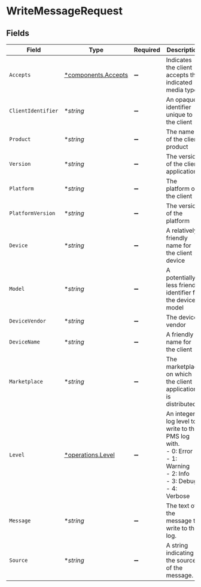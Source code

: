 # WriteMessageRequest


## Fields

| Field                                                                                                                   | Type                                                                                                                    | Required                                                                                                                | Description                                                                                                             | Example                                                                                                                 |
| ----------------------------------------------------------------------------------------------------------------------- | ----------------------------------------------------------------------------------------------------------------------- | ----------------------------------------------------------------------------------------------------------------------- | ----------------------------------------------------------------------------------------------------------------------- | ----------------------------------------------------------------------------------------------------------------------- |
| `Accepts`                                                                                                               | [*components.Accepts](../../models/components/accepts.md)                                                               | :heavy_minus_sign:                                                                                                      | Indicates the client accepts the indicated media types                                                                  |                                                                                                                         |
| `ClientIdentifier`                                                                                                      | **string*                                                                                                               | :heavy_minus_sign:                                                                                                      | An opaque identifier unique to the client                                                                               | abc123                                                                                                                  |
| `Product`                                                                                                               | **string*                                                                                                               | :heavy_minus_sign:                                                                                                      | The name of the client product                                                                                          | Plex for Roku                                                                                                           |
| `Version`                                                                                                               | **string*                                                                                                               | :heavy_minus_sign:                                                                                                      | The version of the client application                                                                                   | 2.4.1                                                                                                                   |
| `Platform`                                                                                                              | **string*                                                                                                               | :heavy_minus_sign:                                                                                                      | The platform of the client                                                                                              | Roku                                                                                                                    |
| `PlatformVersion`                                                                                                       | **string*                                                                                                               | :heavy_minus_sign:                                                                                                      | The version of the platform                                                                                             | 4.3 build 1057                                                                                                          |
| `Device`                                                                                                                | **string*                                                                                                               | :heavy_minus_sign:                                                                                                      | A relatively friendly name for the client device                                                                        | Roku 3                                                                                                                  |
| `Model`                                                                                                                 | **string*                                                                                                               | :heavy_minus_sign:                                                                                                      | A potentially less friendly identifier for the device model                                                             | 4200X                                                                                                                   |
| `DeviceVendor`                                                                                                          | **string*                                                                                                               | :heavy_minus_sign:                                                                                                      | The device vendor                                                                                                       | Roku                                                                                                                    |
| `DeviceName`                                                                                                            | **string*                                                                                                               | :heavy_minus_sign:                                                                                                      | A friendly name for the client                                                                                          | Living Room TV                                                                                                          |
| `Marketplace`                                                                                                           | **string*                                                                                                               | :heavy_minus_sign:                                                                                                      | The marketplace on which the client application is distributed                                                          | googlePlay                                                                                                              |
| `Level`                                                                                                                 | [*operations.Level](../../models/operations/level.md)                                                                   | :heavy_minus_sign:                                                                                                      | An integer log level to write to the PMS log with.<br/>  - 0: Error<br/>  - 1: Warning<br/>  - 2: Info<br/>  - 3: Debug<br/>  - 4: Verbose<br/> |                                                                                                                         |
| `Message`                                                                                                               | **string*                                                                                                               | :heavy_minus_sign:                                                                                                      | The text of the message to write to the log.                                                                            |                                                                                                                         |
| `Source`                                                                                                                | **string*                                                                                                               | :heavy_minus_sign:                                                                                                      | A string indicating the source of the message.                                                                          |                                                                                                                         |